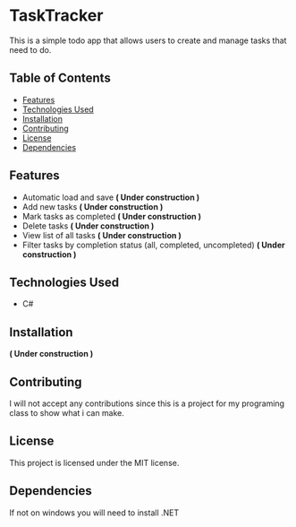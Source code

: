 # TaskTracker

This is a simple todo app that allows users to create and manage tasks that need to do.

## Table of Contents

- [Features](#features)
- [Technologies Used](#technologies-used)
- [Installation](#Installation)
- [Contributing](#contributing)
- [License](#license)
- [Dependencies](#dependencies)

## Features

- Automatic load and save __( Under construction )__ 
- Add new tasks __( Under construction )__ 
- Mark tasks as completed __( Under construction )__ 
- Delete tasks __( Under construction )__ 
- View list of all tasks __( Under construction )__ 
- Filter tasks by completion status (all, completed, uncompleted) __( Under construction )__ 

## Technologies Used

- C#

## Installation

__( Under construction )__ 

## Contributing

I will not accept any contributions since this is a project for my programing class to show what i can make.

## License

This project is licensed under the MIT license.

## Dependencies
If not on windows you will need to install .NET
